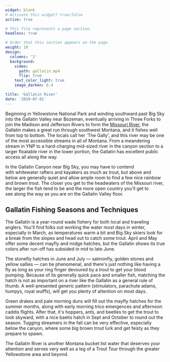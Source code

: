 ```yaml
---
widget: blank
# Activate this widget? true/false
active: true

# This file represents a page section.
headless: true

# Order that this section appears on the page.
weight: 10
design:
  columns: '1'
  background:
    video:
      path: gallatin.mp4
      flip: true
    text_color_light: true
    image_darken: 0.4

title: 'Gallatin River'
date: '2019-07-01'
---
```


Beginning in Yellowstone National Park and winding southward past Big Sky into the Gallatin Valley near Bozeman, eventually arriving in Three Forks to join the Madison and Jefferson Rivers to form the [Missouri River](#missouri-river), the Gallatin makes a great run through southwest Montana, and it fishes well from top to bottom. The locals call her 'The Gally', and this river may be one of the most accessible streams in all of Montana. From a meandering stream in YNP to a hard-charging mid-sized river in the canyon section to a larger floatable river in the lower portion, the Gallatin has excellent public access all along the way.

In the Gallatin Canyon near Big Sky, you may have to contend with whitewater rafters and kayakers as much as trout, but above and below are generally quiet and allow ample room to find a few nice rainbow and brown trout. The closer you get to the headwaters of the Missouri river, the larger the fish tend to be and the more open country you'll get to see along the way as you are on the Gallatin Valley floor.

## Gallatin Fishing Seasons and Techniques

The Gallatin is a year-round wade fishery for both local and traveling anglers. You'll find folks out working the water most days in winter, especially in March, as temperatures warm a bit and Big Sky skiers look for a break from the slopes and head out to catch some trout. April and May offer some decent mayfly and midge hatches, but the Gallatin shows its true colors after run-off has subsided in mid to late June.

The stonefly hatches in June and July — salmonfly, golden stones and yellow sallies — can be phenomenal, and there's just nothing like having a fly as long as your ring finger devoured by a trout to get your blood pumping. Because of its generally quick pace and smaller fish, matching the hatch is not as important on a river like the Gallatin as a general rule of thumb. A well-presented generic pattern (stimulators, parachute adams, humpys, royal wulffs), will get you plenty of attention on most days.

Green drakes and pale morning duns will fill out the mayfly hatches for the summer months, along with early morning trico emergences and afternoon caddis flights. After that, it's hoppers, ants, and beetles to get the trout to look skyward, with a nice baetis hatch in Sept and October to round out the season. Tugging streamers in the fall can be very effective, especially below the canyon, where some big brown trout lurk and get feisty as they prepare to spawn.

The Gallatin River is another Montana bucket list water that deserves your attention and serves very well as a leg of a Trout Tour through the greater Yellowstone area and beyond.
